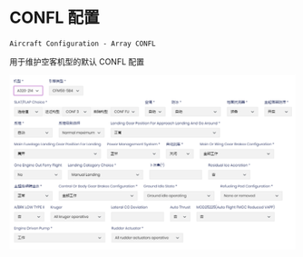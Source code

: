# CONFL 配置

    Aircraft Configuration - Array CONFL

用于维护空客机型的默认 CONFL 配置

![](./image/Confl/1653984136989.png)
